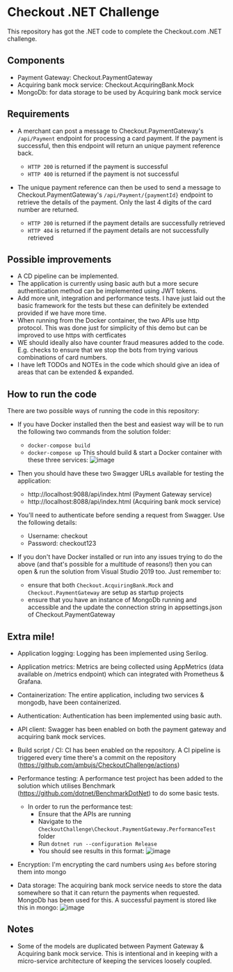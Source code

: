 # Checkout .NET Challenge
This repository has got the .NET code to complete the Checkout.com .NET challenge.

## Components
- Payment Gateway: Checkout.PaymentGateway
- Acquiring bank mock service: Checkout.AcquiringBank.Mock
- MongoDb: for data storage to be used by Acquiring bank mock service

## Requirements
- A merchant can post a message to Checkout.PaymentGateway's `/api/Payment` endpoint for processing a card payment. If the payment is successful, then this endpoint will return an unique payment reference back.
  - `HTTP 200` is returned if the payment is successful
  - `HTTP 400` is returned if the payment is not successful
  
- The unique payment reference can then be used to send a message to Checkout.PaymentGateway's `/api/Payment/{paymentId}` endpoint to retrieve the details of the payment. Only the last 4 digits of the card number are returned.
  - `HTTP 200` is returned if the payment details are successfully retrieved
  - `HTTP 404` is returned if the payment details are not successfully retrieved

## Possible improvements
- A CD pipeline can be implemented.
- The application is currently using basic auth but a more secure authentication method can be implemented using JWT tokens.
- Add more unit, integration and performance tests. I have just laid out the basic framework for the tests but these can definitely be extended provided if we have more time.
- When running from the Docker container, the two APIs use http protocol. This was done just for simplicity of this demo but can be improved to use https with certficates
- WE should ideally also have counter fraud measures added to the code. E.g. checks to ensure that we stop the bots from trying various combinations of card numbers.
- I have left TODOs and NOTEs in the code which should give an idea of areas that can be extended & expanded.

## How to run the code
There are two possible ways of running the code in this repository:
- If you have Docker installed then the best and easiest way will be to run the following two commands from the solution folder:
  -   `docker-compose build`
  -   `docker-compose up`
  This should build & start a Docker container with these three services:
![image](https://user-images.githubusercontent.com/1502181/119105789-99a8fb00-ba15-11eb-96b0-207a1221c442.png)

- Then you should have these two Swagger URLs available for testing the application:
  - http://localhost:9088/api/index.html (Payment Gateway service)
  - http://localhost:8088/api/index.html (Acquiring bank mock service)
- You'll need to authenticate before sending a request from Swagger. Use the following details:
  - Username: checkout
  - Password: checkout123

- If you don't have Docker installed or run into any issues trying to do the above (and that's possible for a multitude of reasons!) then you can open & run the solution from Visual Studio 2019 too. Just remember to:
  - ensure that both `Checkout.AcquiringBank.Mock` and `Checkout.PaymentGateway` are setup as startup projects
  - ensure that you have an instance of MongoDb running and accessible and the update the connection string in appsettings.json of Checkout.PaymentGateway


## Extra mile!
- Application logging: Logging has been implemented using Serilog.
- Application metrics: Metrics are being collected using AppMetrics (data available on /metrics endpoint) which can integrated with Prometheus & Grafana.
- Containerization: The entire application, including two services & mongodb, have been containerized.
- Authentication: Authentication has been implemented using basic auth.
- API client: Swagger has been enabled on both the payment gateway and acquiring bank mock services.
- Build script / CI: CI has been enabled on the repository. A CI pipeline is triggered every time there's a commit on the repository (https://github.com/ambujs/CheckoutChallenge/actions)
- Performance testing: A performance test project has been added to the solution which utilises Benchmark (https://github.com/dotnet/BenchmarkDotNet) to do some basic tests.
  - In order to run the performance test:
    - Ensure that the APIs are running
    - Navigate to the `CheckoutChallenge\Checkout.PaymentGateway.PerformanceTest` folder
    - Run `dotnet run --configuration Release`
    - You should see results in this format:
    ![image](https://user-images.githubusercontent.com/1502181/119241307-623d6a00-bb4d-11eb-8238-b4d7486fed26.png)

- Encryption: I'm encrypting the card numbers using `Aes` before storing them into mongo
- Data storage: The acquiring bank mock service needs to store the data somewhere so that it can return the payments when requested. MongoDb has been used for this. A successful payment is stored like this in mongo:
![image](https://user-images.githubusercontent.com/1502181/119276501-7ac38800-bc12-11eb-9d8e-ca74142503f9.png)



## Notes
- Some of the models are duplicated between Payment Gateway & Acquiring bank mock service. This is intentional and in keeping with a micro-service architecture of keeping the services loosely coupled.
